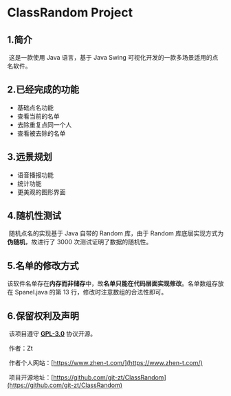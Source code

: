 ClassRandom Project
=======
## 1.简介

​    这是一款使用 Java 语言，基于 Java Swing 可视化开发的一款多场景适用的点名软件。

## 2.已经完成的功能

- 基础点名功能
- 查看当前的名单
- 去除重复点同一个人
- 查看被去除的名单

## 3.远景规划

- 语音播报功能
- 统计功能
- 更美观的图形界面

## 4.随机性测试

​    随机点名的实现基于 Java 自带的 Random 库，由于 Random 库底层实现方式为**伪随机**，故进行了 3000 次测试证明了数据的随机性。

## 5.名单的修改方式

​    该软件名单存在**内存而非储存**中，故**名单只能在代码层面实现修改**。名单数组存放在 Spanel.java 的第 13 行，修改时注意数组的合法性即可。

## 6.保留权利及声明

​    该项目遵守 **[GPL-3.0](https://github.com/git-zt/ClassRandom/blob/main/LICENSE)** 协议开源。

​    作者：Zt 

​    作者个人网站：[https://www.zhen-t.com/](https://www.zhen-t.com/)

​    项目开源地址：[https://github.com/git-zt/ClassRandom](https://github.com/git-zt/ClassRandom)
